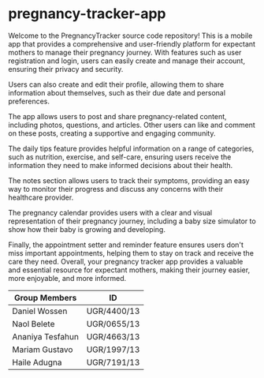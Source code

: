 # pregnancy-tracker-app

Welcome to the PregnancyTracker source code repository! This is a mobile app that provides a comprehensive and user-friendly platform for expectant mothers to manage their pregnancy journey. With features such as user registration and login, users can easily create and manage their account, ensuring their privacy and security.

Users can also create and edit their profile, allowing them to share information about themselves, such as their due date and personal preferences.

The app allows users to post and share pregnancy-related content, including photos, questions, and articles. Other users can like and comment on these posts, creating a supportive and engaging community.

The daily tips feature provides helpful information on a range of categories, such as nutrition, exercise, and self-care, ensuring users receive the information they need to make informed decisions about their health.

The notes section allows users to track their symptoms, providing an easy way to monitor their progress and discuss any concerns with their healthcare provider.

The pregnancy calendar provides users with a clear and visual representation of their pregnancy journey, including a baby size simulator to show how their baby is growing and developing.

Finally, the appointment setter and reminder feature ensures users don't miss important appointments, helping them to stay on track and receive the care they need. Overall, your pregnancy tracker app provides a valuable and essential resource for expectant mothers, making their journey easier, more enjoyable, and more informed.

| Group Members | ID |
| ------ | ----------- |
| Daniel Wossen   | UGR/4400/13 |
| Naol Belete | UGR/0655/13 |
| Ananiya Tesfahun    | UGR/4663/13|
| Mariam Gustavo    | UGR/1997/13|
| Haile Adugna    | UGR/7191/13|


